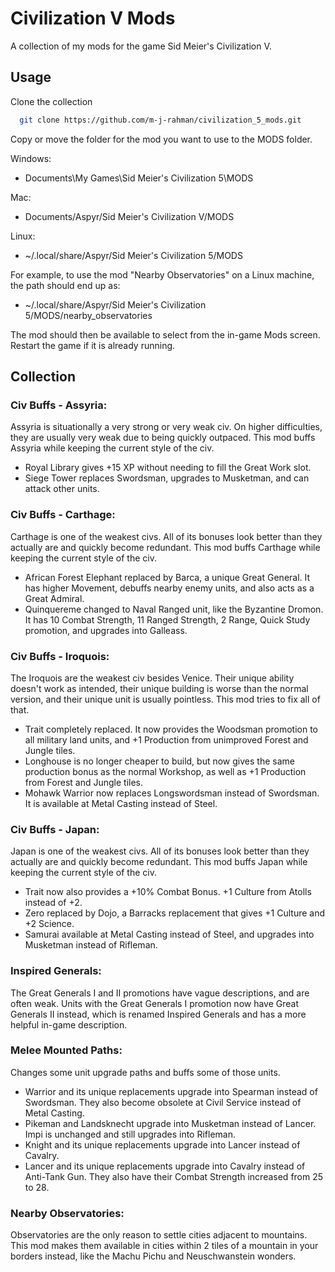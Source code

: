 
# Civilization V Mods

A collection of my mods for the game Sid Meier's Civilization V.

## Usage

Clone the collection

```bash
  git clone https://github.com/m-j-rahman/civilization_5_mods.git
```

Copy or move the folder for the mod you want to use to the MODS folder.

Windows: 

* Documents\My Games\Sid Meier's Civilization 5\MODS

Mac:

* Documents/Aspyr/Sid Meier's Civilization V/MODS

Linux:

* ~/.local/share/Aspyr/Sid Meier's Civilization 5/MODS

For example, to use the mod "Nearby Observatories" on a Linux machine, the path should end up as:  
* ~/.local/share/Aspyr/Sid Meier's Civilization 5/MODS/nearby_observatories

The mod should then be available to select from the in-game Mods screen.  
Restart the game if it is already running.  

## Collection

### Civ Buffs - Assyria:
Assyria is situationally a very strong or very weak civ. On higher difficulties, they are usually very weak due to being quickly outpaced. This mod buffs Assyria while keeping the current style of the civ.
* Royal Library gives +15 XP without needing to fill the Great Work slot.
* Siege Tower replaces Swordsman, upgrades to Musketman, and can attack other units.

### Civ Buffs - Carthage:
Carthage is one of the weakest civs. All of its bonuses look better than they actually are and quickly become redundant. This mod buffs Carthage while keeping the current style of the civ.
* African Forest Elephant replaced by Barca, a unique Great General. It has higher Movement, debuffs nearby enemy units, and also acts as a Great Admiral.
* Quinquereme changed to Naval Ranged unit, like the Byzantine Dromon. It has 10 Combat Strength, 11 Ranged Strength, 2 Range, Quick Study promotion, and upgrades into Galleass.

### Civ Buffs - Iroquois:
The Iroquois are the weakest civ besides Venice. Their unique ability doesn't work as intended, their unique building is worse than the normal version, and their unique unit is usually pointless. This mod tries to fix all of that.
* Trait completely replaced. It now provides the Woodsman promotion to all military land units, and +1 Production from unimproved Forest and Jungle tiles.
* Longhouse is no longer cheaper to build, but now gives the same production bonus as the normal Workshop, as well as +1 Production from Forest and Jungle tiles.
* Mohawk Warrior now replaces Longswordsman instead of Swordsman. It is available at Metal Casting instead of Steel.

### Civ Buffs - Japan:
Japan is one of the weakest civs. All of its bonuses look better than they actually are and quickly become redundant. This mod buffs Japan while keeping the current style of the civ.
* Trait now also provides a +10% Combat Bonus. +1 Culture from Atolls instead of +2.
* Zero replaced by Dojo, a Barracks replacement that gives +1 Culture and +2 Science.
* Samurai available at Metal Casting instead of Steel, and upgrades into Musketman instead of Rifleman.

### Inspired Generals:
The Great Generals I and II promotions have vague descriptions, and are often weak. Units with the Great Generals I promotion now have Great Generals II instead, which is renamed Inspired Generals and has a more helpful in-game description.

### Melee Mounted Paths:
Changes some unit upgrade paths and buffs some of those units.
* Warrior and its unique replacements upgrade into Spearman instead of Swordsman. They also become obsolete at Civil Service instead of Metal Casting.
* Pikeman and Landsknecht upgrade into Musketman instead of Lancer. Impi is unchanged and still upgrades into Rifleman.
* Knight and its unique replacements upgrade into Lancer instead of Cavalry.
* Lancer and its unique replacements upgrade into Cavalry instead of Anti-Tank Gun. They also have their Combat Strength increased from 25 to 28.

### Nearby Observatories:
Observatories are the only reason to settle cities adjacent to mountains. This mod makes them available in cities within 2 tiles of a mountain in your borders instead, like the Machu Pichu and Neuschwanstein wonders.

